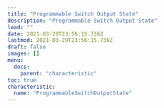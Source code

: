 ```yaml
---
title: "Programmable Switch Output State"
description: "Programmable Switch Output State"
lead: ""
date: 2021-03-29T23:56:15.736Z
lastmod: 2021-03-29T23:56:15.736Z
draft: false
images: []
menu:
  docs:
    parent: "characteristic"
toc: true
characteristic:
  name: "ProgrammableSwitchOutputState"
---
```


